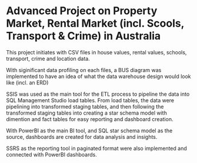 # Advanced Project on Property Market, Rental Market (incl. Scools, Transport & Crime) in Australia

This project initiates with CSV files in house values, rental values, schools, transport, crime and location data.

With siginificant data profiling on each files, a BUS diagram was implemented to have an idea of what the data warehouse design would look like (incl. an ERD)

SSIS was used as the main tool for the ETL process to pipeline the data into SQL Management Studio load tables. From load tables, the data were pipelining into transformed staging tables, and then following the transformed staging tables into creating a star schema model with dimention and fact tables for easy reporting and dashboard creation. 

With PowerBI as the main BI tool, and SQL star schema model as the source, dashboards are created for data analysis and insights.

SSRS as the reporting tool in paginated format were also implemented and connected with PowerBI dashboards.
